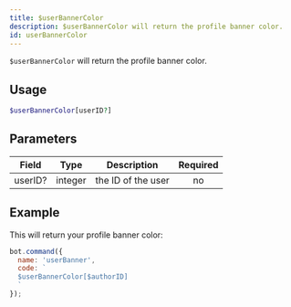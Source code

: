 ```yaml
---
title: $userBannerColor 
description: $userBannerColor will return the profile banner color.
id: userBannerColor
---
```


`$userBannerColor` will return the profile banner color.

## Usage

```php
$userBannerColor[userID?]
```

## Parameters 


| Field   | Type    | Description        | Required |
| ------- | ------- | ------------------ |:--------:|
| userID? | integer | the ID of the user |    no    |


## Example

This will return your profile banner color:

```javascript
bot.command({
  name: 'userBanner',
  code: `
  $userBannerColor[$authorID]
  `
});
```
